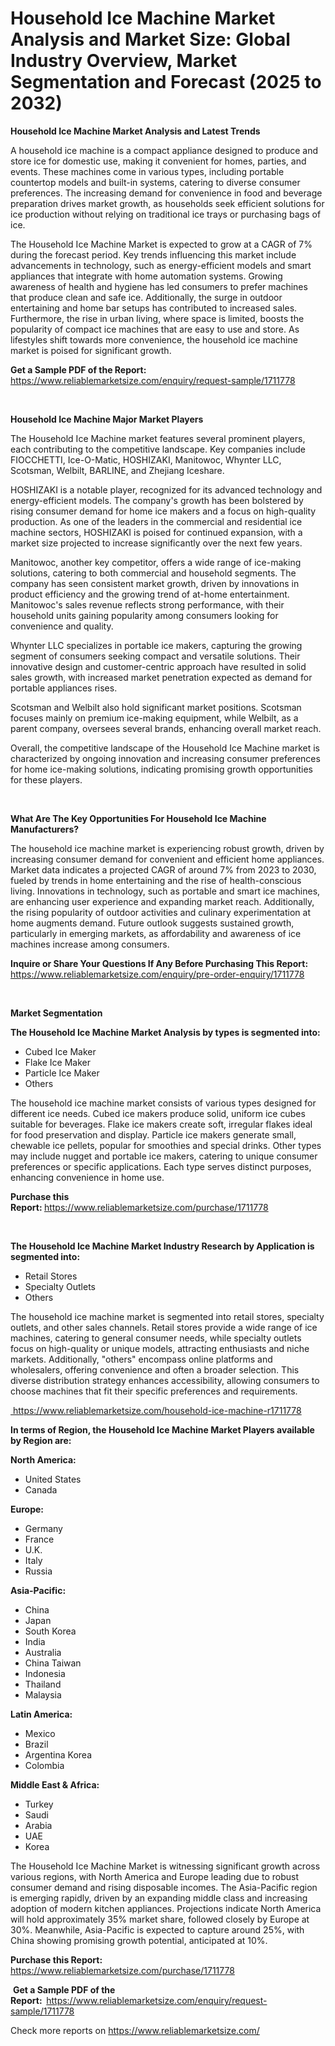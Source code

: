 <p><h1>Household Ice Machine Market Analysis and Market Size: Global Industry Overview, Market Segmentation and Forecast (2025 to 2032)</h1></p><p><strong>Household Ice Machine Market Analysis and Latest Trends</strong></p>
<p><p>A household ice machine is a compact appliance designed to produce and store ice for domestic use, making it convenient for homes, parties, and events. These machines come in various types, including portable countertop models and built-in systems, catering to diverse consumer preferences. The increasing demand for convenience in food and beverage preparation drives market growth, as households seek efficient solutions for ice production without relying on traditional ice trays or purchasing bags of ice.</p><p>The Household Ice Machine Market is expected to grow at a CAGR of 7% during the forecast period. Key trends influencing this market include advancements in technology, such as energy-efficient models and smart appliances that integrate with home automation systems. Growing awareness of health and hygiene has led consumers to prefer machines that produce clean and safe ice. Additionally, the surge in outdoor entertaining and home bar setups has contributed to increased sales. Furthermore, the rise in urban living, where space is limited, boosts the popularity of compact ice machines that are easy to use and store. As lifestyles shift towards more convenience, the household ice machine market is poised for significant growth.</p></p>
<p><strong>Get a Sample PDF of the Report:&nbsp;</strong> <a href="https://www.reliablemarketsize.com/enquiry/request-sample/1711778?utm_campaign=3508&utm_medium=2&utm_source=Github&utm_content=ia&utm_term=27032025&utm_id=household-ice-machine">https://www.reliablemarketsize.com/enquiry/request-sample/1711778</a></p>
<p>&nbsp;</p>
<p><strong>Household Ice Machine Major Market Players</strong></p>
<p><p>The Household Ice Machine market features several prominent players, each contributing to the competitive landscape. Key companies include FIOCCHETTI, Ice-O-Matic, HOSHIZAKI, Manitowoc, Whynter LLC, Scotsman, Welbilt, BARLINE, and Zhejiang Iceshare.</p><p>HOSHIZAKI is a notable player, recognized for its advanced technology and energy-efficient models. The company's growth has been bolstered by rising consumer demand for home ice makers and a focus on high-quality production. As one of the leaders in the commercial and residential ice machine sectors, HOSHIZAKI is poised for continued expansion, with a market size projected to increase significantly over the next few years.</p><p>Manitowoc, another key competitor, offers a wide range of ice-making solutions, catering to both commercial and household segments. The company has seen consistent market growth, driven by innovations in product efficiency and the growing trend of at-home entertainment. Manitowoc's sales revenue reflects strong performance, with their household units gaining popularity among consumers looking for convenience and quality.</p><p>Whynter LLC specializes in portable ice makers, capturing the growing segment of consumers seeking compact and versatile solutions. Their innovative design and customer-centric approach have resulted in solid sales growth, with increased market penetration expected as demand for portable appliances rises.</p><p>Scotsman and Welbilt also hold significant market positions. Scotsman focuses mainly on premium ice-making equipment, while Welbilt, as a parent company, oversees several brands, enhancing overall market reach.</p><p>Overall, the competitive landscape of the Household Ice Machine market is characterized by ongoing innovation and increasing consumer preferences for home ice-making solutions, indicating promising growth opportunities for these players.</p></p>
<p>&nbsp;</p>
<p><strong>What Are The Key Opportunities For Household Ice Machine Manufacturers?</strong></p>
<p><p>The household ice machine market is experiencing robust growth, driven by increasing consumer demand for convenient and efficient home appliances. Market data indicates a projected CAGR of around 7% from 2023 to 2030, fueled by trends in home entertaining and the rise of health-conscious living. Innovations in technology, such as portable and smart ice machines, are enhancing user experience and expanding market reach. Additionally, the rising popularity of outdoor activities and culinary experimentation at home augments demand. Future outlook suggests sustained growth, particularly in emerging markets, as affordability and awareness of ice machines increase among consumers.</p></p>
<p><strong>Inquire or Share Your Questions If Any Before Purchasing This Report:</strong> <a href="https://www.reliablemarketsize.com/enquiry/pre-order-enquiry/1711778?utm_campaign=3508&utm_medium=2&utm_source=Github&utm_content=ia&utm_term=27032025&utm_id=household-ice-machine">https://www.reliablemarketsize.com/enquiry/pre-order-enquiry/1711778</a></p>
<p>&nbsp;</p>
<p><strong>Market Segmentation</strong></p>
<p><strong>The Household Ice Machine Market Analysis by types is segmented into:</strong></p>
<p><ul><li>Cubed Ice Maker</li><li>Flake Ice Maker</li><li>Particle Ice Maker</li><li>Others</li></ul></p>
<p><p>The household ice machine market consists of various types designed for different ice needs. Cubed ice makers produce solid, uniform ice cubes suitable for beverages. Flake ice makers create soft, irregular flakes ideal for food preservation and display. Particle ice makers generate small, chewable ice pellets, popular for smoothies and special drinks. Other types may include nugget and portable ice makers, catering to unique consumer preferences or specific applications. Each type serves distinct purposes, enhancing convenience in home use.</p></p>
<p><strong>Purchase this Report:&nbsp;</strong><a href="https://www.reliablemarketsize.com/purchase/1711778?utm_campaign=3508&utm_medium=2&utm_source=Github&utm_content=ia&utm_term=27032025&utm_id=household-ice-machine">https://www.reliablemarketsize.com/purchase/1711778</a></p>
<p>&nbsp;</p>
<p><strong>The Household Ice Machine Market Industry Research by Application is segmented into:</strong></p>
<p><ul><li>Retail Stores</li><li>Specialty Outlets</li><li>Others</li></ul></p>
<p><p>The household ice machine market is segmented into retail stores, specialty outlets, and other sales channels. Retail stores provide a wide range of ice machines, catering to general consumer needs, while specialty outlets focus on high-quality or unique models, attracting enthusiasts and niche markets. Additionally, "others" encompass online platforms and wholesalers, offering convenience and often a broader selection. This diverse distribution strategy enhances accessibility, allowing consumers to choose machines that fit their specific preferences and requirements.</p></p>
<p><a href="https://www.reliablemarketsize.com/household-ice-machine-r1711778?utm_campaign=3508&utm_medium=2&utm_source=Github&utm_content=ia&utm_term=27032025&utm_id=household-ice-machine">&nbsp;https://www.reliablemarketsize.com/household-ice-machine-r1711778</a></p>
<p><strong>In terms of Region, the Household Ice Machine Market Players available by Region are:</strong></p>
<p>
    <p> <strong> North America: </strong>
        <ul>
            <li>United States</li>
            <li>Canada</li>
        </ul>
        </p> 
    <p> <strong> Europe: </strong>
        <ul>
            <li>Germany</li>
            <li>France</li>
            <li>U.K.</li>
            <li>Italy</li>
            <li>Russia</li>
        </ul>
        </p> 
    <p> <strong> Asia-Pacific: </strong>
        <ul>
            <li>China</li>
            <li>Japan</li>
            <li>South Korea</li>
            <li>India</li>
            <li>Australia</li>
            <li>China Taiwan</li>
            <li>Indonesia</li>
            <li>Thailand</li>
            <li>Malaysia</li>
        </ul>
        </p> 
    <p> <strong> Latin America: </strong>
        <ul>
            <li>Mexico</li>
            <li>Brazil</li>
            <li>Argentina Korea</li>
            <li>Colombia</li>
        </ul>
        </p> 
    <p> <strong> Middle East & Africa: </strong>
        <ul>
            <li>Turkey</li>
            <li>Saudi</li>
            <li>Arabia</li>
            <li>UAE</li>
            <li>Korea</li>
        </ul>
    </p>
    </p>
<p><p>The Household Ice Machine Market is witnessing significant growth across various regions, with North America and Europe leading due to robust consumer demand and rising disposable incomes. The Asia-Pacific region is emerging rapidly, driven by an expanding middle class and increasing adoption of modern kitchen appliances. Projections indicate North America will hold approximately 35% market share, followed closely by Europe at 30%. Meanwhile, Asia-Pacific is expected to capture around 25%, with China showing promising growth potential, anticipated at 10%.</p></p>
<p><strong>Purchase this Report: </strong><a href="https://www.reliablemarketsize.com/purchase/1711778?utm_campaign=3508&utm_medium=2&utm_source=Github&utm_content=ia&utm_term=27032025&utm_id=household-ice-machine">https://www.reliablemarketsize.com/purchase/1711778</a></p>
<p>&nbsp;<strong>Get a Sample PDF of the Report:&nbsp;&nbsp;</strong><a href="https://www.reliablemarketsize.com/enquiry/request-sample/1711778?utm_campaign=3508&utm_medium=2&utm_source=Github&utm_content=ia&utm_term=27032025&utm_id=household-ice-machine">https://www.reliablemarketsize.com/enquiry/request-sample/1711778</a></p>
<p><strong></strong></p>
<p>Check more reports on <a href="https://www.reliablemarketsize.com/?utm_campaign=3508&utm_medium=2&utm_source=Github&utm_content=ia&utm_term=27032025&utm_id=household-ice-machine">https://www.reliablemarketsize.com/</a></p>